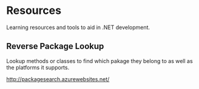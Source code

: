 # Resources

Learning resources and tools to aid in .NET development.

## Reverse Package Lookup

Lookup methods or classes to find which pakage they belong to as well as the platforms it supports.

http://packagesearch.azurewebsites.net/
